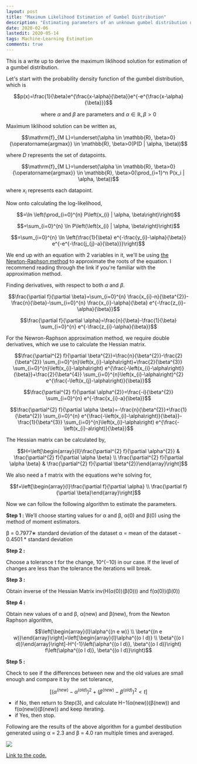 ```yaml
---
layout: post
title: "Maximum Likelihood Estimation of Gumbel Distribution"
description: "Estimating parameters of an unknown gumbel distribution using maximum likelihood."
date: 2020-02-06
lastedit: 2020-05-14
tags: Machine-Learning Estimation
comments: true
---
```


This is a write up to derive the maximum liklihood solution for estimation of a gumbel distribution.

Let's start with the probability density function of the gumbel distribution, which is

$$p(x)=\frac{1}{\beta}e^{\frac{x-\alpha}{\beta}}e^{-e^{\frac{x-\alpha}{\beta}}}$$

$$\text{where }\alpha \text{ and } \beta \text{ are parameters and }\alpha \in \mathbb{R}, \beta > 0$$

Maximum liklihood solution can be written as, 

$$\mathrm{f}_{M L}=\underset{\alpha \in \mathbb{R}, \beta>0}{\operatorname{argmax}} \in \mathbb{R}, \beta>0(P(D | \alpha, \beta))$$

where *D* represents the set of datapoints.

$$\mathrm{f}_{M L}=\underset{\alpha \in \mathbb{R}, \beta>0}{\operatorname{argmax}} \in \mathbb{R}, \beta>0(\prod_{i=1}^n P(x_i | \alpha, \beta))$$

where *x*<sub>*i*</sub> represents each datapoint.

Now onto calculating the log-likelihood,

$$=\ln \left(\prod_{i=0}^{n} P\left(x_{i} | \alpha, \beta\right)\right)$$

$$=\sum_{i=0}^{n} \ln P\left(\left(x_{i} | \alpha, \beta\right)\right)$$

$$=\sum_{i=0}^{n} \ln \left(\frac{1}{\beta} e^{-\frac{y_{i}-\alpha}{\beta}} e^{-e^{-\frac{j_{j}-a}{\beta}}}\right)$$

We end up with an equation with 2 variables in it, we'll be using [the Newton-Raphson method](http://www.sosmath.com/calculus/diff/der07/der07.html) to approximate the roots of the equation. I recommend reading through the link if you're familiar with the approximation method.

Finding derivatives, with respect to both *α* and *β*.

$$\frac{\partial f}{\partial \beta}=\sum_{i=0}^{n} \frac{x_{i}-n}{\beta^{2}}-\frac{n}{\beta}-\sum_{i=0}^{n} \frac{x_{i}-\alpha}{\beta} e^{-\frac{z_{i}-\alpha}{\beta}}$$

$$\frac{\partial f}{\partial \alpha}=\frac{n}{\beta}-\frac{1}{\beta} \sum_{i=0}^{n} e^{-\frac{z_{i}-\alpha}{\beta}}$$

For the Newron-Raphson approximation method, we require double derivatives, which we use to calculate the Hessian matrix.

$$\frac{\partial^{2} f}{\partial \beta^{2}}=\frac{n}{\beta^{2}}-\frac{2}{\beta^{2}} \sum_{i=0}^{n}\left(x_{i}-\alpha\right)+\frac{2}{\beta^{3}} \sum_{i=0}^{n}\left(x_{i}-\alpha\right) e^{\frac{-\left(x_{i}-\alpha\right)}{\beta}}+\frac{2}{\beta^{4}} \sum_{i=0}^{n}\left(x_{i}-\alpha\right)^{2} e^{\frac{-\left(x_{j}-\alpha\right)}{\beta}}$$

$$\frac{\partial^{2} f}{\partial \alpha^{2}}=\frac{-i}{\beta^{2}} \sum_{i=0}^{n} e^{-\frac{x_{i}-a}{\beta}}$$

$$\frac{\partial^{2} f}{\partial \alpha \beta}=-\frac{n}{\beta^{2}}+\frac{1}{\beta^{2}} \sum_{i=0}^{n} e^{\frac{-\left(x_{i}-\alpha\right)}{\beta}}-\frac{1}{\beta^{3}} \sum_{i=0}^{n}\left(x_{i}-\alpha\right) e^{\frac{-\left(x_{i}-a\right)}{\beta}}$$

The Hessian matrix can be calculated by, 

$$H=\left[\begin{array}{ll}\frac{\partial^{2} f}{\partial \alpha^{2}} & \frac{\partial^{2} f}{\partial \alpha \beta} \\ \frac{\partial^{2} f}{\partial \alpha \beta} & \frac{\partial^{2} f}{\partial \beta^{2}}\end{array}\right]$$

We also need a f matrix with the equations we’re solving for,

$$f=\left[\begin{array}{l}\frac{\partial f}{\partial \alpha} \\ \frac{\partial f}{\partial \beta}\end{array}\right]$$

Now we can follow the following algorithm to estimate the parameters.

**Step 1 :**
We’ll choose starting values for α and β, α(0) and β(0) using the method of moment estimators. 

β = 0.7977∗ standard deviation of the dataset
α = mean of the dataset - 0.4501 * standard deviation

**Step 2 :**

Choose a tolerance t for the change, 10^(−10) in our case. If the level of changes are less than the tolerance the iterations will break.

**Step 3 :**

Obtain inverse of the Hessian Matrix inv(H(α(0))(β(0))) and f(α(0))(β(0))

**Step 4 :**

Obtain new values of α and β, α(new) and β(new), from the Newton Raphson algorithm,

$$\left[\begin{array}{l}\alpha^{(n e w)} \\ \beta^{(n e w)}\end{array}\right]=\left[\begin{array}{l}\alpha^{(o l d)} \\ \beta^{(o l d)}\end{array}\right]-H^{-1}\left(\alpha^{(o l d)}, \beta^{(o l d)}\right) f\left(\alpha^{(o l d)}, \beta^{(o l d)}\right)$$

**Step 5 :**

Check to see if the differences between new and the old values are small enough and compare it by the set tolerance,

$$\left[\left(\alpha^{(n e w)}-\alpha^{(o l d)}\right)^{2}+\left(\beta^{(n e w)}-\beta^{(o l d)}\right)^{2}<t\right]$$

- if No, then return to Step(3), and calculate H−1(α(new))(β(new)) and f(α(new))(β(new)) and keep iterating.
- if Yes, then stop.

Following are the results of the above algorithm for a gumbel destibution generated using α = 2.3 and β = 4.0 ran multiple times and averaged.


![](https://i.imgur.com/EjvbGg5.png)

[Link to the code.](https://github.com/mnk400/gumbelMLE)